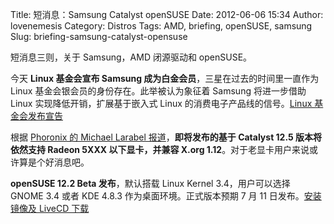 Title: 短消息：Samsung Catalyst openSUSE
Date: 2012-06-06 15:34
Author: lovenemesis
Category: Distros
Tags: AMD, briefing, openSUSE, samsung
Slug: briefing-samsung-catalyst-opensuse

短消息三则，关于 Samsung，AMD 闭源驱动和 openSUSE。

今天 **Linux 基金会宣布 Samsung
成为白金会员**，三星在过去的时间里一直作为 Linux
基金会银会员的身份存在。此举被认为象征着 Samsung 将进一步借助 Linux
实现降低开销，扩展基于嵌入式 Linux 的消费电子产品线的信号。[Linux
基金会发布宣告](http://www.linuxfoundation.org/news-media/announcements/2012/06/samsung-electronics-joins-linux-foundation-platinum-level)

根据 [Phoronix 的 Michael Larabel
报道](http://www.phoronix.com/scan.php?page=news_item&px=MTExMzU)，**即将发布的基于
Catalyst 12.5 版本将依然支持 Radeon 5XXX 以下显卡，并兼容 X.org
1.12**。对于老显卡用户来说或许算是个好消息吧。

**openSUSE 12.2 Beta 发布**，默认搭载 Linux Kernel 3.4，用户可以选择
GNOME 3.4 或者 KDE 4.8.3 作为桌面环境。正式版本预期 7 月 11
日发布。[安装镜像及 LiveCD
下载](http://software.opensuse.org/developer/en)
